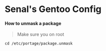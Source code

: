 # Senal's Gentoo Config


#### How to unmask a package

> Make sure you on root

`cd /etc/portage/package.unmask`

